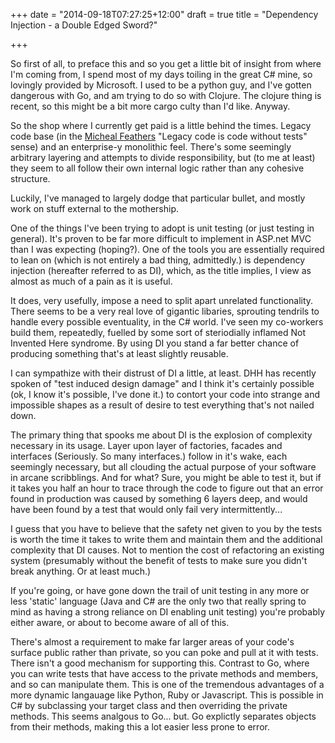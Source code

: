 +++
date = "2014-09-18T07:27:25+12:00"
draft = true
title = "Dependency Injection - a Double Edged Sword?"

+++

So first of all, to preface this and so you get a little bit of insight from where I'm coming from, I spend most of my days toiling in the great C# mine, so lovingly provided by Microsoft. I used to be a python guy, and I've gotten dangerous with Go, and am trying to do so with Clojure. The clojure thing is recent, so this might be a bit more cargo culty than I'd like. Anyway.

So the shop where I currently get paid is a little behind the times. Legacy code base 
(in the [Micheal Feathers](http://www.amazon.com/gp/product/0131177052/ref=as_li_tl?ie=UTF8&camp=1789&creative=390957&creativeASIN=0131177052&linkCode=as2&tag=byatlascom-20&linkId=A3OM5UCAGXASTXG3)
"Legacy code is code without tests" sense) and an enterprise-y monolithic feel. There's some seemingly arbitrary layering and attempts to divide responsibility, but (to me at least) they seem to all follow their own internal logic rather than any cohesive structure.
<img src="http://ir-na.amazon-adsystem.com/e/ir?t=byatlascom-20&l=as2&o=1&a=0131177052" width="1" height="1" border="0" alt="" style="border:none !important; margin:0px !important;" /> 

Luckily, I've managed to largely dodge that particular bullet, and mostly work on stuff external to the mothership. 

One of the things I've been trying to adopt is unit testing (or just testing in general). It's proven to be far more difficult to implement in ASP.net MVC than I was expecting (hoping?). One of the tools you are essentially required to lean on (which is not entirely a bad thing, admittedly.) is dependency injection (hereafter referred to as DI), which, as the title implies, I view as almost as much of a pain as it is useful.

It does, very usefully, impose a need to split apart unrelated functionality. There seems to be a very real love of gigantic libaries, sprouting tendrils to handle every possible eventuality, in the C# world. I've seen my co-workers build them, repeatedly, fuelled by some sort of steriodially inflamed Not Invented Here syndrome. By using DI you stand a far better chance of producing something that's at least slightly reusable.

I can sympathize with their distrust of DI a little, at least. DHH has recently spoken of "test induced design damage" and I think it's certainly possible (ok, I know it's possible, I've done it.) to contort your code into strange and impossible shapes as a result of desire to test everything that's not nailed down.

The primary thing that spooks me about DI is the explosion of complexity necessary in its usage. Layer upon layer of factories, facades and interfaces (Seriously. So many interfaces.) follow in it's wake, each seemingly necessary, but all clouding the actual purpose of your software in arcane scribblings. And for what? Sure, you might be able to test it, but if it takes you half an hour to trace through the code to figure out that an error found in production was caused by something 6 layers deep, and would have been found by a test that would only fail very intermittently...

I guess that you have to believe that the safety net given to you by the tests is worth the time it takes to write them and maintain them and the additional complexity that DI causes. Not to mention the cost of refactoring an existing system (presumably without the benefit of tests to make sure you didn't break anything. Or at least much.)

If you're going, or have gone down the trail of unit testing in any more or less 'static' language (Java and C# are the only two that really spring to mind as having a strong reliance on DI enabling unit testing) you're probably either aware, or about to become aware of all of this.

There's almost a requirement to make far larger areas of your code's surface public rather than private, so you can poke and pull at it with tests. There isn't a good mechanism for supporting this. Contrast to Go, where you can write tests that have access to the private methods and members, and so can manipulate them. This is one of the tremendous advantages of a more dynamic langauage like Python, Ruby or Javascript. This is possible in C# by subclassing your target class and then overriding the private methods. This seems analgous to Go... but. Go explictly separates objects from their methods, making this a lot easier less prone to error.

